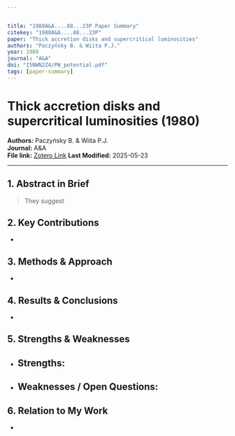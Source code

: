 ```yaml
---


title: "1980A&A....88...23P Paper Summary"
citekey: "1980A&A....88...23P"
paper: "Thick accretion disks and supercritical luminosities"
authors: "Paczyńsky B. & Wiita P.J."
year: 1980
journal: "A&A"
doi: "I5NWN2Z4/PW_potential.pdf"
tags: [paper-summary]
---
```


# Thick accretion disks and supercritical luminosities (1980)  
**Authors:** Paczyńsky B. & Wiita P.J.  
**Journal:** A&A  
**File link:** [Zotero Link](zotero://open-pdf/library/items/I5NWN2Z4/PW_potential.pdf) 
**Last Modified:**  2025-05-23

---

## 1. Abstract in Brief
> They suggest 

## 2. Key Contributions
- 

## 3. Methods & Approach
- 

## 4. Results & Conclusions
- 

## 5. Strengths & Weaknesses
- **Strengths:**  
  -  
- **Weaknesses / Open Questions:**  
  -  

## 6. Relation to My Work
- 
